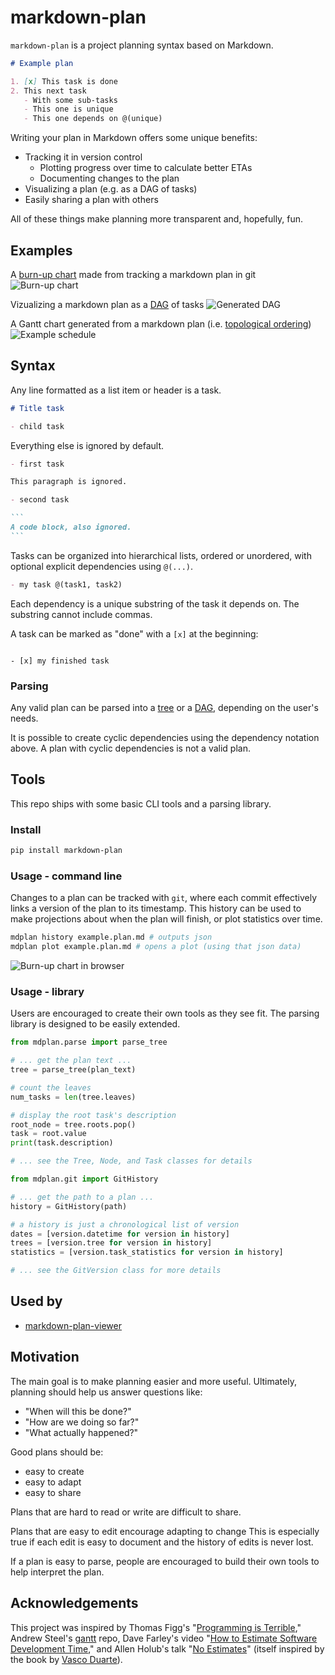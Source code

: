 # markdown-plan

`markdown-plan` is a project planning syntax based on Markdown.

```md
# Example plan

1. [x] This task is done
2. This next task
   - With some sub-tasks
   - This one is unique
   - This one depends on @(unique)
```

Writing your plan in Markdown offers some unique benefits:

- Tracking it in version control
  - Plotting progress over time to calculate better ETAs
  - Documenting changes to the plan
- Visualizing a plan (e.g. as a DAG of tasks)
- Easily sharing a plan with others

All of these things make planning more transparent and, hopefully, fun.

## Examples

A [burn-up chart](https://en.wikipedia.org/wiki/Cumulative_flow_diagram) made from tracking a markdown plan in git
![Burn-up chart](images/burn-up-chart.jpg)

Vizualizing a markdown plan as a [DAG](https://en.m.wikipedia.org/wiki/Directed_acyclic_graph) of tasks
![Generated DAG](images/dag.png)

A Gantt chart generated from a markdown plan (i.e. [topological ordering](https://en.wikipedia.org/wiki/Topological_sorting))
![Example schedule](images/schedule.png)

## Syntax

Any line formatted as a list item or header is a task.

```md
# Title task

- child task
```

Everything else is ignored by default.

````md
- first task

This paragraph is ignored.

- second task

```
A code block, also ignored.
```
````

Tasks can be organized into hierarchical lists, ordered or unordered, with optional explicit dependencies using `@(...)`.

```md
- my task @(task1, task2)
```

Each dependency is a unique substring of the task it depends on.
The substring cannot include commas.

A task can be marked as "done" with a `[x]` at the beginning:

```

- [x] my finished task

```

### Parsing

Any valid plan can be parsed into a [tree](<https://en.wikipedia.org/wiki/Tree_(data_structure)>) or a [DAG](https://en.m.wikipedia.org/wiki/Directed_acyclic_graph), depending on the user's needs.

It is possible to create cyclic dependencies using the dependency notation above.
A plan with cyclic dependencies is not a valid plan.

## Tools

This repo ships with some basic CLI tools and a parsing library.

### Install

```sh
pip install markdown-plan
```

### Usage - command line

Changes to a plan can be tracked with `git`, where each commit effectively links a version of the plan to its timestamp.
This history can be used to make projections about when the plan will finish, or plot statistics over time.

```sh
mdplan history example.plan.md # outputs json
mdplan plot example.plan.md # opens a plot (using that json data)
```

![Burn-up chart in browser](images/browser-chart.png)

### Usage - library

Users are encouraged to create their own tools as they see fit.
The parsing library is designed to be easily extended.

```python
from mdplan.parse import parse_tree

# ... get the plan text ...
tree = parse_tree(plan_text)

# count the leaves
num_tasks = len(tree.leaves)

# display the root task's description
root_node = tree.roots.pop()
task = root.value
print(task.description)

# ... see the Tree, Node, and Task classes for details
```

```python
from mdplan.git import GitHistory

# ... get the path to a plan ...
history = GitHistory(path)

# a history is just a chronological list of version
dates = [version.datetime for version in history]
trees = [version.tree for version in history]
statistics = [version.task_statistics for version in history]

# ... see the GitVersion class for more details
```

## Used by

- [markdown-plan-viewer](https://github.com/rexgarland/markdown-plan-viewer)

## Motivation

The main goal is to make planning easier and more useful.
Ultimately, planning should help us answer questions like:

- "When will this be done?"
- "How are we doing so far?"
- "What actually happened?"

Good plans should be:

- easy to create
- easy to adapt
- easy to share

Plans that are hard to read or write are difficult to share.

Plans that are easy to edit encourage adapting to change
This is especially true if each edit is easy to document and the history of edits is never lost.

If a plan is easy to parse, people are encouraged to build their own tools to help interpret the plan.

## Acknowledgements

This project was inspired by Thomas Figg's "[Programming is Terrible](https://www.youtube.com/watch?v=csyL9EC0S0c)," Andrew Steel's [gantt](https://github.com/andrew-ls/gantt) repo, Dave Farley's video "[How to Estimate Software Development Time](https://www.youtube.com/watch?v=v21jg8wb1eU)," and Allen Holub's talk "[No Estimates](https://www.youtube.com/watch?v=QVBlnCTu9Ms)" (itself inspired by the book by [Vasco Duarte](https://www.amazon.com/NoEstimates-Measure-Project-Progress-Estimating-ebook/dp/B01FWMSBBK)).
